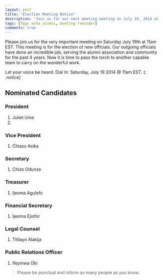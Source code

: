 ```yaml
---
layout: post
title: "Election Meeting Notice"
description: "Join us for our next meeting meeting on July 19, 2014 at 11am EST to elect the new alumni association officials."
tags: [fggc osha alumni, meeting reminder]
comments: true
---
```


Please join us for the very important meeting on Saturday July 19th at 11am EST. This meeting is for the election of new officials. Our outgoing officials have done an incredible job, serving the alumni association and community for the past 4 years. Now it is time to pass the torch to another capable team to carry on the wonderful work.

Let your voice be heard. Dial In: Saturday, July 19 2014 @ 11am EST.
{: .notice} 

## Nominated Candidates 
### President
1. Juliet Ume
2. 
### Vice President
1. Chiazo Asika
### Secretary
1. Chizo Odunze
### Treasurer
1. Ijeoma Agulefo
### Financial Secretary
1. Ijeoma Ejiofor
### Legal Counsel
1. Titilayo Alakija
### Public Relations Officer
1. Ifeyinwa Obi


> Please be punctual and inform as many people as you know.
